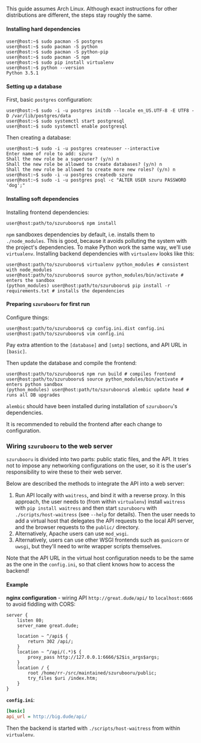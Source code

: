 This guide assumes Arch Linux. Although exact instructions for other
distributions are different, the steps stay roughly the same.

#### Installing hard dependencies

```console
user@host:~$ sudo pacman -S postgres
user@host:~$ sudo pacman -S python
user@host:~$ sudo pacman -S python-pip
user@host:~$ sudo pacman -S npm
user@host:~$ sudo pip install virtualenv
user@host:~$ python --version
Python 3.5.1
```



#### Setting up a database

First, basic `postgres` configuration:

```console
user@host:~$ sudo -i -u postgres initdb --locale en_US.UTF-8 -E UTF8 -D /var/lib/postgres/data
user@host:~$ sudo systemctl start postgresql
user@host:~$ sudo systemctl enable postgresql
```

Then creating a database:

```console
user@host:~$ sudo -i -u postgres createuser --interactive
Enter name of role to add: szuru
Shall the new role be a superuser? (y/n) n
Shall the new role be allowed to create databases? (y/n) n
Shall the new role be allowed to create more new roles? (y/n) n
user@host:~$ sudo -i -u postgres createdb szuru
user@host:~$ sudo -i -u postgres psql -c "ALTER USER szuru PASSWORD 'dog';"
```



#### Installing soft dependencies

Installing frontend dependencies:

```console
user@host:path/to/szurubooru$ npm install
```

`npm` sandboxes dependencies by default, i.e. installs them to
`./node_modules`. This is good, because it avoids polluting the system with the
project's dependencies. To make Python work the same way, we'll use
`virtualenv`. Installing backend dependencies with `virtualenv` looks like
this:

```console
user@host:path/to/szurubooru$ virtualenv python_modules # consistent with node_modules
user@host:path/to/szurubooru$ source python_modules/bin/activate # enters the sandbox
(python_modules) user@host:path/to/szurubooru$ pip install -r requirements.txt # installs the dependencies
```



#### Preparing `szurubooru` for first run

Configure things:

```console
user@host:path/to/szurubooru$ cp config.ini.dist config.ini
user@host:path/to/szurubooru$ vim config.ini
```

Pay extra attention to the `[database]` and `[smtp]` sections, and API URL in
`[basic]`.

Then update the database and compile the frontend:

```console
user@host:path/to/szurubooru$ npm run build # compiles frontend
user@host:path/to/szurubooru$ source python_modules/bin/activate # enters python sandbox
(python_modules) user@host:path/to/szurubooru$ alembic update head # runs all DB upgrades
```

`alembic` should have been installed during installation of `szurubooru`'s
dependencies.

It is recommended to rebuild the frontend after each change to configuration.



### Wiring `szurubooru` to the web server

`szurubooru` is divided into two parts: public static files, and the API. It
tries not to impose any networking configurations on the user, so it is the
user's responsibility to wire these to their web server.

Below are described the methods to integrate the API into a web server:

1. Run API locally with `waitress`, and bind it with a reverse proxy. In this
   approach, the user needs to (from within `virtualenv`) install `waitress`
   with `pip install waitress` and then start `szurubooru` with
   `./scripts/host-waitress` (see `--help` for details). Then the user needs to
   add a virtual host that delegates the API requests to the local API server,
   and the browser requests to the `public/` directory.
2. Alternatively, Apache users can use `mod_wsgi`.
3. Alternatively, users can use other WSGI frontends such as `gunicorn` or
   `uwsgi`, but they'll need to write wrapper scripts themselves.

Note that the API URL in the virtual host configuration needs to be the same as
the one in the `config.ini`, so that client knows how to access the backend!

#### Example

**nginx configuration** - wiring API `http://great.dude/api/` to
`localhost:6666` to avoid fiddling with CORS:

```nginx
server {
    listen 80;
    server_name great.dude;

    location ~ ^/api$ {
        return 302 /api/;
    }
    location ~ ^/api/(.*)$ {
        proxy_pass http://127.0.0.1:6666/$2$is_args$args;
    }
    location / {
        root /home/rr-/src/maintained/szurubooru/public;
        try_files $uri /index.htm;
    }
}
```

**`config.ini`**:

```ini
[basic]
api_url = http://big.dude/api/
```

Then the backend is started with `./scripts/host-waitress` from within
`virtualenv`.
